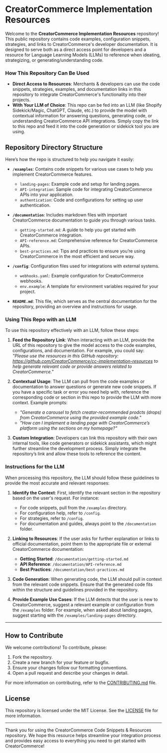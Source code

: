 # CreatorCommerce Implementation Resources

Welcome to the **CreatorCommerce Implementation Resources** repository! This public repository contains code examples, configuration snippets, strategies, and links to CreatorCommerce's developer documentation. It is designed to serve both as a direct access point for developers and a resource for Language Learning Models (LLMs) to reference when ideating, strategizing, or generating/understanding code.

### How This Repository Can Be Used

- **Direct Access to Resources**: Merchants & developers can use the code snippets, strategies, examples, and documentation links in this repository to integrate CreatorCommerce's functionality into their projects.
- **With Your LLM of Choice**: This repo can be fed into an LLM (like Shopify Sidekick/Magic, ChatGPT, Claude, etc.) to provide the model with contextual information for answering questions, generating code, or understanding CreatorCommerce API integrations. Simply copy the link to this repo and feed it into the code generation or sidekick tool you are using.

## Repository Directory Structure

Here’s how the repo is structured to help you navigate it easily:

- **`/examples`**: Contains code snippets for various use cases to help you implement CreatorCommerce features.
  - `landing-pages`: Example code and setup for landing pages.
  - `API-integration`: Sample code for integrating CreatorCommerce APIs into your application.
  - `authentication`: Code and configurations for setting up user authentication.

- **`/documentation`**: Includes markdown files with important CreatorCommerce documentation to guide you through various tasks.
  - `getting-started.md`: A guide to help you get started with CreatorCommerce integration.
  - `API-reference.md`: Comprehensive reference for CreatorCommerce APIs.
  - `best-practices.md`: Tips and practices to ensure you’re using CreatorCommerce in the most efficient and secure way.

- **`/config`**: Configuration files used for integrations with external systems.
  - `webhooks.yaml`: Example configuration for CreatorCommerce webhooks.
  - `env.example`: A template for environment variables required for your project.

- **`README.md`**: This file, which serves as the central documentation for the repository, providing an overview and instructions for usage.


### Using This Repo with an LLM

To use this repository effectively with an LLM, follow these steps:

1. **Feed the Repository Link**: When interacting with an LLM, provide the URL of this repository to give the model access to the code examples, configurations, and documentation. For example, you could say:  
   _"Please use the resources in this GitHub repository: https://github.com/CreatorCommerce/cc-implementation-resources to help generate relevant code or provide answers related to CreatorCommerce."_

2. **Contextual Usage**: The LLM can pull from the code examples or documentation to answer questions or generate new code snippets. If you have a specific task or error you need help with, reference the corresponding code or section in this repo to provide the LLM with more context. Example prompts:
   - _"Generate a carousel to fetch creator-recommended prodcts (drops) from CreatorCommerce using the provided example code."_
   - _"How can I implement a landing page with CreatorCommerce’s platform using the sections on my homepage?"_

3. **Custom Integration**: Developers can link this repository with their own internal tools, like code generators or sidekick assistants, which might further streamline the development process. Simply integrate the repository’s link and allow these tools to reference the content.

### Instructions for the LLM

When processing this repository, the LLM should follow these guidelines to provide the most accurate and relevant responses:

1. **Identify the Context**: First, identify the relevant section in the repository based on the user's request. For instance:
   - For code snippets, pull from the `/examples` directory.
   - For configuration help, refer to `/config`.
   - For strategies, refer to `/config`.
   - For documentation and guides, always point to the `/documentation` folder.

2. **Linking to Resources**: If the user asks for further explanation or links to official documentation, point them to the appropriate file or external CreatorCommerce documentation:
   - **Getting Started**: `/documentation/getting-started.md`
   - **API Reference**: `/documentation/API-reference.md`
   - **Best Practices**: `/documentation/best-practices.md`

3. **Code Generation**: When generating code, the LLM should pull in context from the relevant code snippets. Ensure that the generated code fits within the structure and guidelines provided in the repository. 

4. **Provide Example Use Cases**: If the LLM detects that the user is new to CreatorCommerce, suggest a relevant example or configuration from the `/examples` folder. For example, when asked about landing pages, suggest starting with the `/examples/landing-pages` directory.

---

## How to Contribute

We welcome contributions! To contribute, please:

1. Fork the repository.
2. Create a new branch for your feature or bugfix.
3. Ensure your changes follow our formatting conventions.
4. Open a pull request and describe your changes in detail.

For more information on contributing, refer to the [CONTRIBUTING.md](CONTRIBUTING.md) file.

## License

This repository is licensed under the MIT License. See the [LICENSE](LICENSE) file for more information.

---

Thank you for using the CreatorCommerce Code Snippets & Resources repository. We hope this resource helps streamline your integration process and provides easy access to everything you need to get started with CreatorCommerce!

